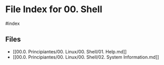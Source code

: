 # File Index for 00. Shell
#index

## Files

- [[00.0. Principiantes/00. Linux/00. Shell/01. Help.md]]
- [[00.0. Principiantes/00. Linux/00. Shell/02. System Information.md]]

